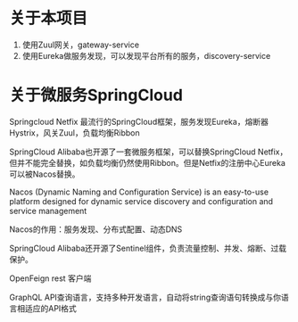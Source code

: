 # 关于本项目

1. 使用Zuul网关，gateway-service
2. 使用Eureka做服务发现，可以发现平台所有的服务，discovery-service


# 关于微服务SpringCloud

Springcloud Netfix 最流行的SpringCloud框架，服务发现Eureka，熔断器Hystrix，风关Zuul，负载均衡Ribbon 

SpringCloud Alibaba也开源了一套微服务框架，可以替换SpringCloud Netfix，但并不能完全替换，如负载均衡仍然使用Ribbon。但是Netfix的注册中心Eureka可以被Nacos替换。 

Nacos (Dynamic Naming and Configuration Service) is an easy-to-use platform designed for dynamic service discovery and configuration and service management

Nacos的作用：服务发现、分布式配置、动态DNS 

SpringCloud Alibaba还开源了Sentinel组件，负责流量控制、并发、熔断、过载保护。

OpenFeign rest 客户端

GraphQL  API查询语言，支持多种开发语言，自动将string查询语句转换成与你语言相适应的API格式



